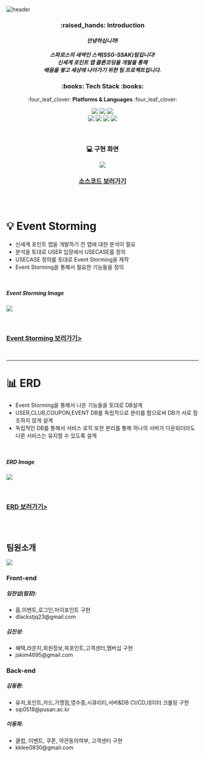 ![header](https://capsule-render.vercel.app/api?type=waving&color=28794D&height=300&section=header&text=SSG-SSAK&fontColor=ffffff&fontSize=90&animation=fadeIn&fontAlignY=38&desc=%ec%8b%a0%ec%84%b8%ea%b3%84%ed%8f%ac%ec%9d%b8%ed%8a%b8%ec%95%b1+%ed%81%b4%eb%a1%a0%ec%bd%94%eb%94%a9&descAlignY=60&descAlign=50)

<div align=center>
	<h3>:raised_hands: Introduction</h3>
	<h5>
		안녕하십니까!<br><br>
		스파로스의 새싹인 스싹(SSG-SSAK)팀입니다!<br>
		신세계 포인트 앱 클론코딩을 개발을 통해<br>
		배움을 쌓고 세상에 나아가기 위한 팀 프로젝트입니다.
	</h5>
	
	
</div>
<p></p>

<div align=center>
	<h3>:books: Tech Stack :books:</h3>
	<p>:four_leaf_clover: <strong>Platforms & Languages</strong> :four_leaf_clover:</p>
</div>
<div align="center">  
	<img src="https://img.shields.io/badge/Next.js-000000?style=flat&logo=Next.js&logoColor=white" />
	<img src="https://img.shields.io/badge/Spring boot-6DB33F?style=flat&logo=springboot&logoColor=white" />
	
  <img src="https://img.shields.io/badge/Spring Security-6DB33F?style=flat&logo=springsecurity&logoColor=white" />
  <br>
  <img src="https://img.shields.io/badge/MySQL-4479A1?style=flat&logo=MySQL&logoColor=white" />
  <img src="https://img.shields.io/badge/javascript-F7DF1E?style=flat&logo=javascript&logoColor=white" />
  <img src="https://img.shields.io/badge/CSS-1572B6?style=flat&logo=CSS3&logoColor=white" />
  <img src="https://img.shields.io/badge/Python-3776AB?style=flat&logo=Python&logoColor=white" />
  <br>
<br>
<br>
<h3>💻 구현 화면</h3>
<div align="center">
	<img src=https://github.com/ssg-ssak/.github/assets/99310356/c1cbd461-9954-4cac-ae63-f421a105182c />
	<h3><a href=https://github.com/orgs/ssg-ssak/repositories>소스코드 보러가기</a></h3>
</div>
<br>
<br>
</div>

 <h1>💡 Event Storming </h1>
 <ul>
	 <li>신세계 포인트 앱을 개발하기 전 앱에 대한 분석이 필요</li>
	 <li>분석을 토대로 USER 입장에서 USECASE를 정의</li>
	 <li>USECASE 정의를 토대로 Event Storming을 제작</li>
	 <li>Event Storming을 통해서 필요한 기능들을 정의</li>
</ul>
<br>
<div>
	<h5>Event Storming Image</h5>
	<img src=https://github.com/ssg-ssak/.github/assets/99310356/77428175-0f81-45d2-8797-f087aa6b1c1c/>
	<br>
	<br>
	<br>
	<h3><a href=https://miro.com/app/board/uXjVMyZkHiY=/?share_link_id=200377205789>Event Storming 보러가기></a></h3>
</div>

<br>
<hr>
<h1>📊 ERD </h1>
<ul>
	 <li>Event Storming을 통해서 나온 기능들을 토대로 DB설계</li>
	 <li>USER,CLUB,COUPON,EVENT DB를 독립적으로 분리를 함으로써 DB가 서로 참조하지 않게 설계</li>
	 <li>독립적인 DB를 통해서 서비스 로직 또한 분리를 통해 하나의 서버가 다운되더라도 다른 서비스는 유지할 수 있도록 설계</li>
</ul>
<br>
<div>
	<h5>ERD Image</h5>
	<img src=https://github.com/ssg-ssak/.github/assets/99310356/534cd652-7748-49ef-a775-edafbee6a539/>
	<br>
	<br>
	<br>
	<h3><a href=https://www.erdcloud.com/d/MuEJZmcHnriHcdguK>ERD 보러가기></a></h3>
</div>
<br>
<br>
<div>
	<h2>팀원소개</h2>
	<img src=https://github.com/ssg-ssak/.github/assets/99310356/5ea5dc57-34c9-488c-a3a8-d98144630df0 />
</div>
<h3>Front-end</h3>
<h5>임찬섭(팀장):</h5>
	<ul>
		<li>홈,이벤트,로그인,마이포인트 구현</li>
		<li>dlackstjq23@gmail.com </li>
	</ul>
<h5>김진성:</h5>
<ul>
	<li>혜택,라운지,회원정보,쓱포인트,고객센터,멤버십 구현</li>
	<li>jskim4695@gmail.com</li>
</ul>
<h3>Back-end</h3>
<h5>김동환:</h5>
	<ul>
		<li>유저,포인트,카드,가맹점,영수증,시큐리티,서버&DB CI/CD,데이터 크롤링 구현</li>
		<li>sip0518@pusan.ac.kr </li>
	</ul>
<h5>이동희:</h5>
<ul>
	<li>클럽, 이벤트, 쿠폰, 약관동의여부, 고객센터 구현</li>
	<li>kklee0930@gmail.com</li>
</ul>


